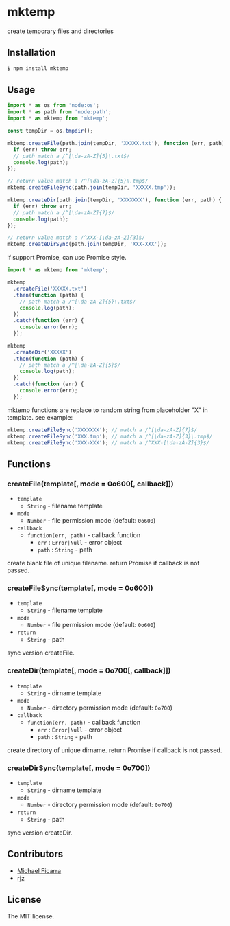 # mktemp

create temporary files and directories

## Installation

```sh
$ npm install mktemp
```

## Usage

```js
import * as os from 'node:os';
import * as path from 'node:path';
import * as mktemp from 'mktemp';

const tempDir = os.tmpdir();

mktemp.createFile(path.join(tempDir, 'XXXXX.txt'), function (err, path) {
  if (err) throw err;
  // path match a /^[\da-zA-Z]{5}\.txt$/
  console.log(path);
});

// return value match a /^[\da-zA-Z]{5}\.tmp$/
mktemp.createFileSync(path.join(tempDir, 'XXXXX.tmp'));

mktemp.createDir(path.join(tempDir, 'XXXXXXX'), function (err, path) {
  if (err) throw err;
  // path match a /^[\da-zA-Z]{7}$/
  console.log(path);
});

// return value match a /^XXX-[\da-zA-Z]{3}$/
mktemp.createDirSync(path.join(tempDir, 'XXX-XXX'));
```

if support Promise, can use Promise style.

```js
import * as mktemp from 'mktemp';

mktemp
  .createFile('XXXXX.txt')
  .then(function (path) {
    // path match a /^[\da-zA-Z]{5}\.txt$/
    console.log(path);
  })
  .catch(function (err) {
    console.error(err);
  });

mktemp
  .createDir('XXXXX')
  .then(function (path) {
    // path match a /^[\da-zA-Z]{5}$/
    console.log(path);
  })
  .catch(function (err) {
    console.error(err);
  });
```

mktemp functions are replace to random string from placeholder "X" in template. see example:

```js
mktemp.createFileSync('XXXXXXX'); // match a /^[\da-zA-Z]{7}$/
mktemp.createFileSync('XXX.tmp'); // match a /^[\da-zA-Z]{3}\.tmp$/
mktemp.createFileSync('XXX-XXX'); // match a /^XXX-[\da-zA-Z]{3}$/
```

## Functions

### createFile(template[, mode = 0o600[, callback]])

- `template`
  - `String` - filename template
- `mode`
  - `Number` - file permission mode (default: `0o600`)
- `callback`
  - `function(err, path)` - callback function
    - `err` : `Error|Null` - error object
    - `path` : `String` - path

create blank file of unique filename. return Promise if callback is not passed.

### createFileSync(template[, mode = 0o600])

- `template`
  - `String` - filename template
- `mode`
  - `Number` - file permission mode (default: `0o600`)
- `return`
  - `String` - path

sync version createFile.

### createDir(template[, mode = 0o700[, callback]])

- `template`
  - `String` - dirname template
- `mode`
  - `Number` - directory permission mode (default: `0o700`)
- `callback`
  - `function(err, path)` - callback function
    - `err` : `Error|Null` - error object
    - `path` : `String` - path

create directory of unique dirname. return Promise if callback is not passed.

### createDirSync(template[, mode = 0o700])

- `template`
  - `String` - dirname template
- `mode`
  - `Number` - directory permission mode (default: `0o700`)
- `return`
  - `String` - path

sync version createDir.

## Contributors

- [Michael Ficarra](https://github.com/michaelficarra)
- [rjz](https://github.com/rjz)

## License

The MIT license.
